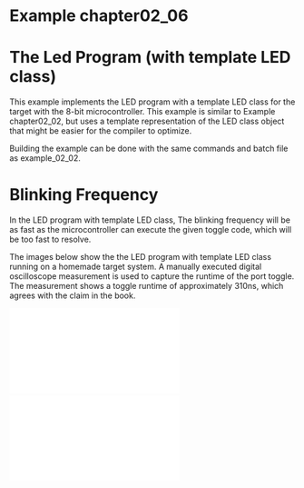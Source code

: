 # Example chapter02_06
# The Led Program (with template LED class)

This example implements the LED program with a template
LED class for the target with the 8-bit microcontroller.
This example is similar to Example chapter02_02,
but uses a template representation of the LED class
object that might be easier for the compiler to optimize.

Building the example can be done with the same commands
and batch file as example_02_02.

# Blinking Frequency

In the LED program with template LED class,
The blinking frequency will be as fast as the microcontroller
can execute the given toggle code, which will be too fast
to resolve.

The images below show the the LED program with
template LED class running on a homemade target system.
A manually executed digital oscilloscope measurement is used
to capture the runtime of the port toggle.
The measurement shows a toggle runtime of approximately
310ns, which agrees with the claim in the book.

![Running on homemade system](./images/measurement.pdf)
![Digital measurement](./images/2020-01-12.pdf)

